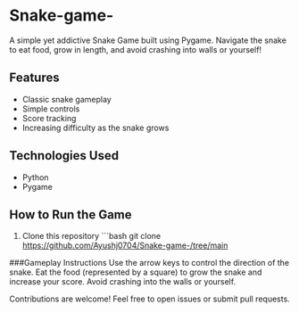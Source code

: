 # Snake-game-
A simple yet addictive Snake Game built using Pygame. Navigate the snake to eat food, grow in length, and avoid crashing into walls or yourself!

## Features
- Classic snake gameplay
- Simple controls
- Score tracking
- Increasing difficulty as the snake grows

## Technologies Used
- Python
- Pygame

## How to Run the Game
1. Clone this repository  ```bash
   git clone https://github.com/Ayushj0704/Snake-game-/tree/main

###Gameplay Instructions
Use the arrow keys to control the direction of the snake.
Eat the food (represented by a square) to grow the snake and increase your score.
Avoid crashing into the walls or yourself.

Contributions are welcome! Feel free to open issues or submit pull requests.
